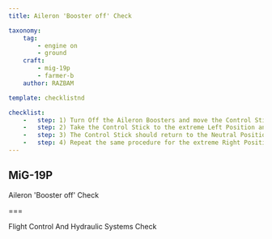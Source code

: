 ```yaml
---
title: Aileron 'Booster off' Check

taxonomy:
    tag:
        - engine on
        - ground
    craft: 
        - mig-19p
        - farmer-b
    author: RAZBAM

template: checklistnd

checklist:
    -   step: 1) Turn Off the Aileron Boosters and move the Control Stick from the Left to Right and check that the Ailerons move smoothly. When the Aircraft is on the ground and there is no dynamic air pressure flowing over the Ailerons, the Control Stick should remain in the position selected.
    -   step: 2) Take the Control Stick to the extreme Left Position and then Switch On the Aileron Booster.
    -   step: 3) The Control Stick should return to the Neutral Position.
    -   step: 4) Repeat the same procedure for the extreme Right Position.
---
```


## MiG-19P 
Aileron 'Booster off' Check

===

Flight Control And Hydraulic Systems Check